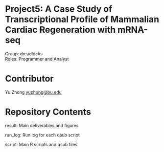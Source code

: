 # Project5: A Case Study of Transcriptional Profile of Mammalian Cardiac Regeneration with mRNA-seq
Group: dreadlocks <br />
Roles: Programmer and Analyst

# Contributor
Yu Zhong <yuzhong@bu.edu>

# Repository Contents
result:
  Main deliverables and figures <br />

run_log:
  Run log for each qsub script <br />
  
script:
  Main R scripts and qsub files <br />
